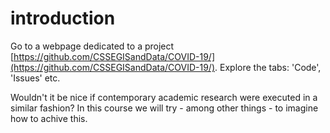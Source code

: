 # introduction
Go to a webpage dedicated to a project [https://github.com/CSSEGISandData/COVID-19/](https://github.com/CSSEGISandData/COVID-19/). Explore the tabs: 'Code', 'Issues' etc.

Wouldn't it be nice if contemporary academic research were executed in a similar fashion? In this course we will try - among other things - to imagine how to achive this.
